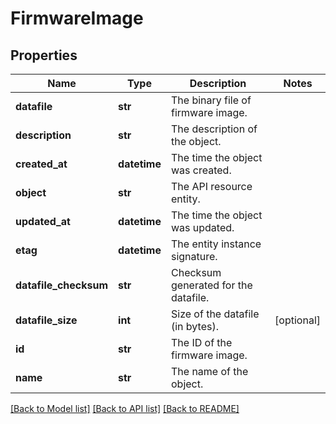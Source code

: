 # FirmwareImage

## Properties
Name | Type | Description | Notes
------------ | ------------- | ------------- | -------------
**datafile** | **str** | The binary file of firmware image. | 
**description** | **str** | The description of the object. | 
**created_at** | **datetime** | The time the object was created. | 
**object** | **str** | The API resource entity. | 
**updated_at** | **datetime** | The time the object was updated. | 
**etag** | **datetime** | The entity instance signature. | 
**datafile_checksum** | **str** | Checksum generated for the datafile. | 
**datafile_size** | **int** | Size of the datafile (in bytes). | [optional] 
**id** | **str** | The ID of the firmware image. | 
**name** | **str** | The name of the object. | 

[[Back to Model list]](../README.md#documentation-for-models) [[Back to API list]](../README.md#documentation-for-api-endpoints) [[Back to README]](../README.md)


